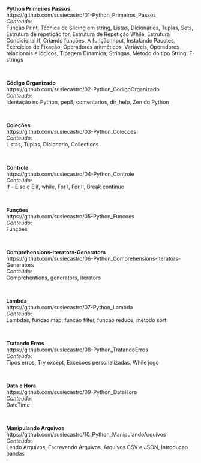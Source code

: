 <p><b>Python Primeiros Passos</b><br>
https://github.com/susiecastro/01-Python_Primeiros_Passos<Br>
<i>Conteúdo:<br></i>
Função Print, Técnica de Slicing em string, Listas, Dicionários, Tuplas, Sets, Estrutura de repetição for, Estrutura de Repetição While, Estrutura Condicional If, Criando funções, A função Input, Instalando Pacotes, Exercícios de Fixação, Operadores aritméticos, Variáveis, Operadores relacionais e lógicos, Tipagem Dinamica, Stringas, Método do tipo String, F-strings
</p>
<br>
<p><b>Código Organizado</b><br>
https://github.com/susiecastro/02-Python_CodigoOrganizado<br>
<i>Conteúdo:<br></i>
Identação no Python, pep8, comentarios, dir_help, Zen do Python
</p>
<br>
<p><b>Coleções</b><br>
https://github.com/susiecastro/03-Python_Colecoes<br>
<i>Conteúdo:<br></i>
Listas, Tuplas, Dicionario, Collections
</p>
<br>
<p><b>Controle</b><br>
https://github.com/susiecastro/04-Python_Controle<br>
<i>Conteúdo:<br></i>
If - Else e Elif, while, For I, For II, Break continue
</p>
<br>
<p><b>Funções</b><br>
https://github.com/susiecastro/05-Python_Funcoes<br>
  <i>Conteúdo:<br></i>
Funções
</p>
<br>
<p><b>Comprehensions-Iterators-Generators</b><br>
https://github.com/susiecastro/06-Python_Comprehensions-Iterators-Generators<br>
<i>Conteúdo:<br></i>
Comprehentions, generators, iterators
</p>
<br>
<p><b>Lambda</b><br>
https://github.com/susiecastro/07-Python_Lambda<br>
  <i>Conteúdo:<br></i>
Lambdas, funcao map, funcao filter, funcao reduce, método sort
</p>
<br>
<p><b>Tratando Erros</b><br>
https://github.com/susiecastro/08-Python_TratandoErros<br>
<i>Conteúdo:<br></i>
Tipos erros, Try except, Excecoes personalizadas, While jogo
</p>
<br>
<p><b>Data e Hora</b><br>
https://github.com/susiecastro/09-Python_DataHora<br>
<i>Conteúdo:<br></i>
DateTime
</p>
<br>
<p><b>Manipulando Arquivos</b><br>
https://github.com/susiecastro/10_Python_ManipulandoArquivos<br>
<i>Conteúdo:<br></i>
Lendo Arquivos, Escrevendo Arquivos, Arquivos CSV e JSON, Introducao pandas
</p>

